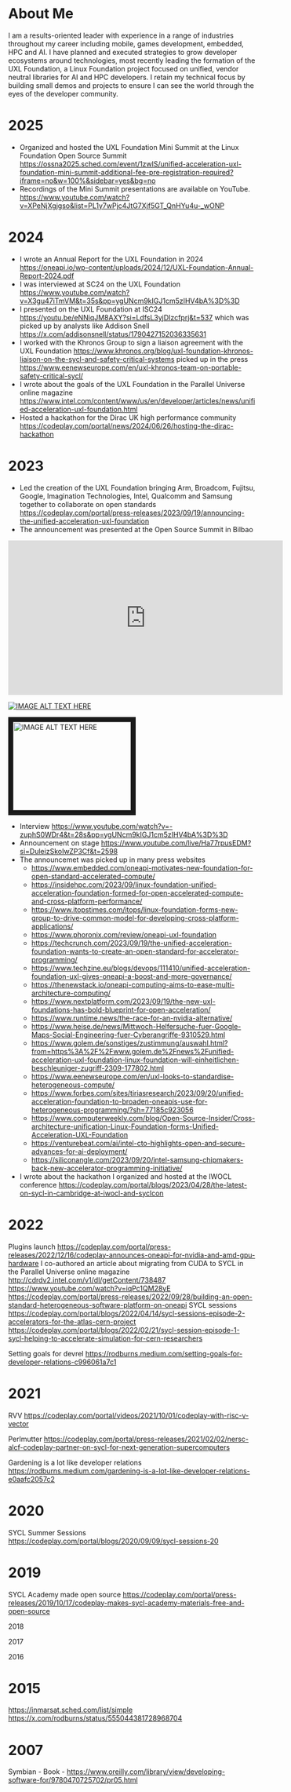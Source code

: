# About Me

I am a results-oriented leader with experience in a range of industries throughout my career including mobile, games development, embedded, HPC and AI. I have planned and executed strategies to grow developer ecosystems around technologies, most recently leading the formation of the UXL Foundation, a Linux Foundation project focused on unified, vendor neutral libraries for AI and HPC developers. I retain my technical focus by building small demos and projects to ensure I can see the world through the eyes of the developer community.

# 2025

* Organized and hosted the UXL Foundation Mini Summit at the Linux Foundation Open Source Summit https://ossna2025.sched.com/event/1zwlS/unified-acceleration-uxl-foundation-mini-summit-additional-fee-pre-registration-required?iframe=no&w=100%&sidebar=yes&bg=no
* Recordings of the Mini Summit presentations are available on YouTube. https://www.youtube.com/watch?v=XPeNjXgjgso&list=PL1y7wPjc4JtG7Xjf5GT_QnHYu4u-_wONP

# 2024

* I wrote an Annual Report for the UXL Foundation in 2024 https://oneapi.io/wp-content/uploads/2024/12/UXL-Foundation-Annual-Report-2024.pdf
* I was interviewed at SC24 on the UXL Foundation https://www.youtube.com/watch?v=X3gu47iTmVM&t=35s&pp=ygUNcm9kIGJ1cm5zIHV4bA%3D%3D
* I presented on the UXL Foundation at ISC24 https://youtu.be/eNNiqJM8AXY?si=LdfsL3yjDIzcfprj&t=537 which was picked up by analysts like Addison Snell https://x.com/addisonsnell/status/1790427152036335631
* I worked with the Khronos Group to sign a liaison agreement with the UXL Foundation https://www.khronos.org/blog/uxl-foundation-khronos-liaison-on-the-sycl-and-safety-critical-systems picked up in the press https://www.eenewseurope.com/en/uxl-khronos-team-on-portable-safety-critical-sycl/
* I wrote about the goals of the UXL Foundation in the Parallel Universe online magazine https://www.intel.com/content/www/us/en/developer/articles/news/unified-acceleration-uxl-foundation.html
* Hosted a hackathon for the Dirac UK high performance community https://codeplay.com/portal/news/2024/06/26/hosting-the-dirac-hackathon

# 2023

* Led the creation of the UXL Foundation bringing Arm, Broadcom, Fujitsu, Google, Imagination Technologies, Intel, Qualcomm and Samsung together to collaborate on open standards https://codeplay.com/portal/press-releases/2023/09/19/announcing-the-unified-acceleration-uxl-foundation
* The announcement was presented at the Open Source Summit in Bilbao

<iframe width="560" height="315" src="https://www.youtube.com/embed/-zuphS0WDr4?si=pzAy0EunWxUi6v-8" title="YouTube video player" frameborder="0" allow="accelerometer; autoplay; clipboard-write; encrypted-media; gyroscope; picture-in-picture; web-share" referrerpolicy="strict-origin-when-cross-origin" allowfullscreen></iframe>

[![IMAGE ALT TEXT HERE](http://img.youtube.com/vi/-zuphS0WDr4/0.jpg)](http://www.youtube.com/watch?v=-zuphS0WDr4)

<a href="http://www.youtube.com/watch?feature=player_embedded&v=-zuphS0WDr4
" target="_blank"><img src="http://img.youtube.com/vi/-zuphS0WDr4/0.jpg" 
alt="IMAGE ALT TEXT HERE" width="240" height="180" border="10" /></a>

   * Interview https://www.youtube.com/watch?v=-zuphS0WDr4&t=28s&pp=ygUNcm9kIGJ1cm5zIHV4bA%3D%3D
   * Announcement on stage https://www.youtube.com/live/Ha77rpusEDM?si=DuleizSkoIwZP3Cf&t=2598
* The announcemet was picked up in many press websites
   * https://www.embedded.com/oneapi-motivates-new-foundation-for-open-standard-accelerated-compute/
   * https://insidehpc.com/2023/09/linux-foundation-unified-acceleration-foundation-formed-for-open-accelerated-compute-and-cross-platform-performance/
   * https://www.itopstimes.com/itops/linux-foundation-forms-new-group-to-drive-common-model-for-developing-cross-platform-applications/
   * https://www.phoronix.com/review/oneapi-uxl-foundation
   * https://techcrunch.com/2023/09/19/the-unified-acceleration-foundation-wants-to-create-an-open-standard-for-accelerator-programming/
   * https://www.techzine.eu/blogs/devops/111410/unified-acceleration-foundation-uxl-gives-oneapi-a-boost-and-more-governance/
   * https://thenewstack.io/oneapi-computing-aims-to-ease-multi-architecture-computing/
   * https://www.nextplatform.com/2023/09/19/the-new-uxl-foundations-has-bold-blueprint-for-open-acceleration/
   * https://www.runtime.news/the-race-for-an-nvidia-alternative/
   * https://www.heise.de/news/Mittwoch-Helfersuche-fuer-Google-Maps-Social-Engineering-fuer-Cyberangriffe-9310529.html
   * https://www.golem.de/sonstiges/zustimmung/auswahl.html?from=https%3A%2F%2Fwww.golem.de%2Fnews%2Funified-acceleration-uxl-foundation-linux-foundation-will-einheitlichen-beschleuniger-zugriff-2309-177802.html
   * https://www.eenewseurope.com/en/uxl-looks-to-standardise-heterogeneous-compute/
   * https://www.forbes.com/sites/tiriasresearch/2023/09/20/unified-acceleration-foundation-to-broaden-oneapis-use-for-heterogeneous-programming/?sh=77185c923056
   * https://www.computerweekly.com/blog/Open-Source-Insider/Cross-architecture-unification-Linux-Foundation-forms-Unified-Acceleration-UXL-Foundation
   * https://venturebeat.com/ai/intel-cto-highlights-open-and-secure-advances-for-ai-deployment/
   * https://siliconangle.com/2023/09/20/intel-samsung-chipmakers-back-new-accelerator-programming-initiative/
* I wrote about the hackathon I organized and hosted at the IWOCL conference https://codeplay.com/portal/blogs/2023/04/28/the-latest-on-sycl-in-cambridge-at-iwocl-and-syclcon

# 2022
Plugins launch https://codeplay.com/portal/press-releases/2022/12/16/codeplay-announces-oneapi-for-nvidia-and-amd-gpu-hardware
I co-authored an article about migrating from CUDA to SYCL in the Parallel Universe online magazine http://cdrdv2.intel.com/v1/dl/getContent/738487
https://www.youtube.com/watch?v=iqPc1QM28yE
https://codeplay.com/portal/press-releases/2022/09/28/building-an-open-standard-heterogeneous-software-platform-on-oneapi
SYCL sessions https://codeplay.com/portal/blogs/2022/04/14/sycl-sessions-episode-2-accelerators-for-the-atlas-cern-project https://codeplay.com/portal/blogs/2022/02/21/sycl-session-episode-1-sycl-helping-to-accelerate-simulation-for-cern-researchers

Setting goals for devrel https://rodburns.medium.com/setting-goals-for-developer-relations-c996061a7c1

# 2021
RVV https://codeplay.com/portal/videos/2021/10/01/codeplay-with-risc-v-vector

Perlmutter https://codeplay.com/portal/press-releases/2021/02/02/nersc-alcf-codeplay-partner-on-sycl-for-next-generation-supercomputers

Gardening is a lot like developer relations https://rodburns.medium.com/gardening-is-a-lot-like-developer-relations-e0aafc2057c2

# 2020
SYCL Summer Sessions https://codeplay.com/portal/blogs/2020/09/09/sycl-sessions-20

# 2019
SYCL Academy made open source https://codeplay.com/portal/press-releases/2019/10/17/codeplay-makes-sycl-academy-materials-free-and-open-source

2018

2017

2016

# 2015
https://inmarsat.sched.com/list/simple
https://x.com/rodburns/status/555044381728968704

# 2007
Symbian - Book - https://www.oreilly.com/library/view/developing-software-for/9780470725702/pr05.html
